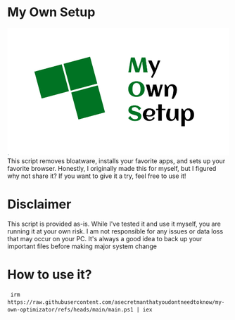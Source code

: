 # My Own Setup
![My Own Optimizer](https://github.com/asecretmanthatyoudontneedtoknow/my-own-optimizator/blob/main/readme.png?raw=true)
This script removes bloatware, installs your favorite apps, and sets up your favorite browser. Honestly, I originally made this for myself, but I figured why not share it? If you want to give it a try, feel free to use it!

# Disclaimer
This script is provided as-is. While I've tested it and use it myself, you are running it at your own risk. I am not responsible for any issues or data loss that may occur on your PC. It's always a good idea to back up your important files before making major system change

# How to use it?
```  irm https://raw.githubusercontent.com/asecretmanthatyoudontneedtoknow/my-own-optimizator/refs/heads/main/main.ps1 | iex  ```
